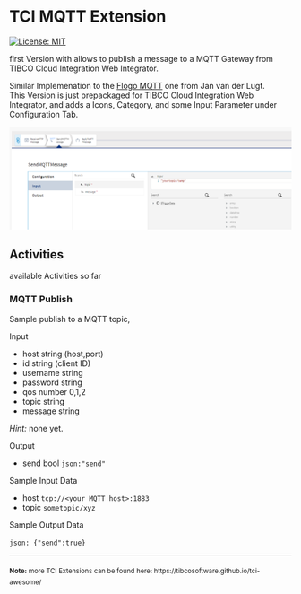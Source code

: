 # TCI MQTT Extension
[![License: MIT](https://img.shields.io/badge/License-MIT-yellow.svg)](https://opensource.org/licenses/MIT)

first Version with allows to publish a message to a MQTT Gateway from TIBCO Cloud Integration Web Integrator.

Similar Implemenation to the [Flogo MQTT](https://github.com/jvanderl/flogo-components/tree/master/activity/mqtt) one from Jan van der Lugt.<br>
This Version is just prepackaged for TIBCO Cloud Integration Web Integrator, and adds a Icons, Category, and some Input Parameter under Configuration Tab.

![MQTT Publish image](../../screenshots/MQTT-pub.png?raw=true "TCI WI MQTT Publish Screenshot") 

## Activities
available Activities so far
### MQTT Publish
Sample publish to a MQTT topic,

Input
- host          string (host,port)
- id            string (client ID)
- username      string
- password      string
- qos           number 0,1,2
- topic         string
- message       string

<i>Hint:</i> none yet.

Output
- send               bool   `json:"send"`
  
Sample Input Data

- host `tcp://<your MQTT host>:1883`
- topic `sometopic/xyz`

Sample Output Data

``json:
{"send":true}
``

<hr>
<sub><b>Note:</b> more TCI Extensions can be found here: https://tibcosoftware.github.io/tci-awesome/ </sub>
